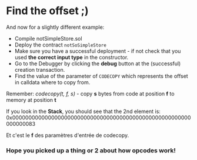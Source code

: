 # Find the offset ;)

And now for a slightly different example:

- Compile notSimpleStore.sol
- Deploy the contract `notSoSimpleStore`
- Make sure you have a successful deployment - if not check that you used **the correct input type** in the constructor.
- Go to the Debugger by clicking the **debug** button at the (successful) creation transaction.
- Find the value of the parameter of `CODECOPY` which represents the offset in calldata where to copy from.

Remember: _codecopy(t, f, s)_ - copy **s** bytes from code at position **f** to memory at position **t**

If you look in the **Stack**, you should see that the 2nd element is:
0x0000000000000000000000000000000000000000000000000000000000000083

Et c'est le **f** des paramètres d'entrée de codecopy.

### Hope you picked up a thing or 2 about how opcodes work!